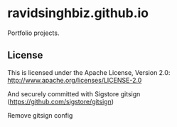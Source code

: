 # ravidsinghbiz.github.io

Portfolio projects.

## License

This is licensed under the Apache License, Version 2.0: http://www.apache.org/licenses/LICENSE-2.0

And securely committed with Sigstore gitsign (https://github.com/sigstore/gitsign)

Remove gitsign config
